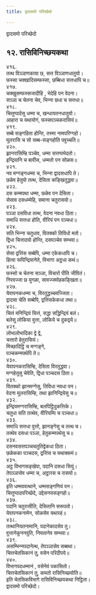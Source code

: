 ```yaml
---
title: द्वादसमो परिच्छेदो

---
```

द्वादसमो परिच्छेदो  


## १२. रासिविनिच्छयकथा

४१६.  
तत्थ विञ्‍ञाणकाया छ, सत्त विञ्‍ञाणधातुयो।  
फस्सा चक्खादिसम्फस्सा, छब्बिधा सत्तधापि च॥  
४१७.  
चक्खुसम्फस्सजादीहि , भेदेहि पन वेदना।  
सञ्‍ञा च चेतना चेव, भिन्‍ना छधा च सत्तधा॥  
४१८.  
चित्तुप्पादेसु धम्मा च, खन्धायतनधातुयो।  
आहारा च यथायोगं, फस्सपञ्‍चकरासियं॥  
४१९.  
सब्बे सङ्गहिता होन्ति, तस्मा नामपरिग्गहो।  
मूलरासि च सो सब्ब-सङ्गहोति पवुच्‍चति॥  
४२०.  
झानरासिम्हि पञ्‍चेव, धम्मा सत्तप्पभेदतो।  
इन्द्रियानि च बावीस, धम्मतो पन सोळस॥  
४२१.  
नव मग्गङ्गधम्मा च, भिन्‍ना द्वादसधापि ते।  
छळेव हेतुयो तत्थ, देसिता कङ्खितुद्धवा॥  
४२२.  
दस कम्मपथा धम्मा, छळेव पन देसिता।  
सेसाव दसधम्मेहि, समाना चतुरासयो॥  
४२३.  
पञ्‍ञा दसविधा तत्थ, वेदना नवधा ठिता।  
समाधि सत्तधा होति, वीरियं पन पञ्‍चधा॥  
४२४.  
सति भिन्‍ना चतुधाव, वितक्‍को तिविधो मतो।  
द्विधा चित्तादयो होन्ति, दसपञ्‍चेव सम्भवा॥  
४२५.  
सेसा द्वत्तिंस सब्बेपि, धम्मा एकेकधापि च।  
हित्वा रूपिन्द्रियानेते, विभागा अट्ठधा कथं॥  
४२६.  
फस्सो च चेतना सञ्‍ञा, विचारो पीति जीवितं।  
निरवज्‍जा छ युगळा, सावज्‍जमोहकङ्खिता॥  
४२७.  
येवापनकधम्मा च, विरतुद्धच्‍चवज्‍जिता।  
द्वादसा चेति सब्बेपि, द्वत्तिंसकेकधा तथा॥  
४२८.  
चित्तं मनिन्द्रियं चित्तं, सद्धा सद्धिन्द्रियं बलं।  
बलेसु लोकिया वुत्ता, लोकिये च दुकद्वये॥  
४२९.  
लोभालोभादिका द्वे द्वे,  
चत्तारो हेतुरासियं।  
मिच्छादिट्ठि च मग्गङ्गे,  
पञ्‍चकम्मपथेपि ते॥  
४३०.  
येवापनकरासिम्हि, देसिता विरतुद्धवा।  
मग्गहेतूसु चेवेति, द्विधा पञ्‍चदस ठिता॥  
४३१.  
वितक्‍को झानमग्गेसु, तिविधा नवधा पन।  
वेदना मूलरासिम्हि, तथा झानिन्द्रियेसु च॥  
४३२.  
इन्द्रियमग्गरासिम्हि, बलपिट्ठिदुकत्तिके।  
चतुधा सति तत्थेव, वीरियम्पि च पञ्‍चधा॥  
४३३.  
समाधि सत्तधा वुत्तो, झानङ्गेसु च तत्थ च।  
तत्थेव दसधा पञ्‍ञा, हेतुकम्मपथेसु च॥  
४३४.  
दसनवसत्तपञ्‍चचतुतिद्वेकधा ठिता।  
छळेकका पञ्‍चदस, द्वत्तिंस च यथाक्‍कमं॥  
४३५.  
अट्ठ विभागसङ्खेपा, पदानि दसधा सियुं।  
तेपञ्‍ञासेव धम्मा च, अट्ठारस च रासयो॥  
४३६.  
इति धम्मववत्थाने, धम्मसङ्गणियं पन।  
चित्तुप्पादपरिच्छेदे, उद्देसनयसङ्गहो॥  
४३७.  
पदानि चतुरासीति, देसितानि सरूपतो।  
येवापनकनामेन, सोळसेव यथारहं॥  
४३८.  
तत्थानियतनामानि, पदानेकादसेव तु।  
वुत्तानेकूननवुति, नियतानेव सम्भवा॥  
४३९.  
असम्भिन्‍नपदानेत्थ, तेपञ्‍ञासेव सब्बथा।  
चित्तचेतसिकानं तु, वसेन परिदीपये॥  
४४०.  
विभागपदधम्मानं , वसेनेवं पकासितो।  
चित्तचेतसिकानं तु, कमतो रासिनिच्छयोति॥  
इति चेतसिकविभागे रासिविनिच्छयकथा निट्ठिता।  
द्वादसमो परिच्छेदो।  